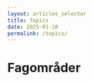 ```yaml
---
layout: articles_selector
title: Topics
date: 2025-01-10
permalink: /topics/
---
```


# Fagomr&aring;der